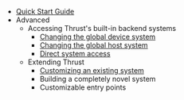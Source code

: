  * [Quick Start Guide](https://github.com/thrust/thrust/wiki/Quick-Start-Guide)
 * Advanced
   * Accessing Thrust's built-in backend systems
     * [Changing the global device system](https://github.com/thrust/thrust/wiki/Device-Backends)
     * [Changing the global host system](https://github.com/thrust/thrust/wiki/Host-Backends)
     * [Direct system access](https://github.com/thrust/thrust/wiki/Direct-System-Access)
   * Extending Thrust
     * [Customizing an existing system](https://github.com/thrust/thrust/wiki/Derived-Systems)
     * Building a completely novel system
     * Customizable entry points